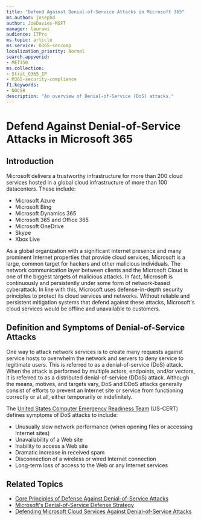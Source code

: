 ```yaml
---
title: "Defend Against Denial-of-Service Attacks in Microsoft 365"
ms.author: josephd
author: JoeDavies-MSFT
manager: laurawi
audience: ITPro
ms.topic: article
ms.service: O365-seccomp
localization_priority: Normal
search.appverid:
- MET150
ms.collection:
- Strat_O365_IP
- M365-security-compliance
f1.keywords:
- NOCSH
description: "An overview of Denial-of-Service (DoS) attacks."
---
```


# Defend Against Denial-of-Service Attacks in Microsoft 365

## Introduction

Microsoft delivers a trustworthy infrastructure for more than 200 cloud services hosted in a global cloud infrastructure of more than 100 datacenters. These include:

- Microsoft Azure
- Microsoft Bing
- Microsoft Dynamics 365
- Microsoft 365 and Office 365
- Microsoft OneDrive
- Skype
- Xbox Live

As a global organization with a significant Internet presence and many prominent Internet properties that provide cloud services, Microsoft is a large, common target for hackers and other malicious individuals. The network communication layer between clients and the Microsoft Cloud is one of the biggest targets of malicious attacks. In fact, Microsoft is continuously and persistently under some form of network-based cyberattack. In line with this, Microsoft uses defense-in-depth security principles to protect its cloud services and networks. Without reliable and persistent mitigation systems that defend against these attacks, Microsoft's cloud services would be offline and unavailable to customers.

## Definition and Symptoms of Denial-of-Service Attacks

One way to attack network services is to create many requests against service hosts to overwhelm the network and servers to deny service to legitimate users. This is referred to as a denial-of-service (DoS) attack. When the attack is performed by multiple actors, endpoints, and/or vectors, it is referred to as a distributed denial-of-service (DDoS) attack. Although the means, motives, and targets vary, DoS and DDoS attacks generally consist of efforts to prevent an Internet site or service from functioning correctly or at all, either temporarily or indefinitely.

The [United States Computer Emergency Readiness Team](https://www.us-cert.gov/) (US-CERT) defines symptoms of DoS attacks to include:

- Unusually slow network performance (when opening files or accessing Internet sites)
- Unavailability of a Web site
- Inability to access a Web site
- Dramatic increase in received spam
- Disconnection of a wireless or wired Internet connection
- Long-term loss of access to the Web or any Internet services

## Related Topics

- [Core Principles of Defense Against Denial-of-Service Attacks](office-365-core-principles-of-defense-against-dos-attacks.md)
- [Microsoft's Denial-of-Service Defense Strategy](office-365-microsoft-dos-defense-strategy.md)
- [Defending Microsoft Cloud Services Against Denial-of-Service Attacks](office-365-defending-cloud-services-against-dos-attacks.md)
